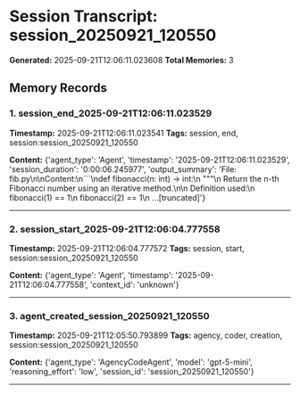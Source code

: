 # Session Transcript: session_20250921_120550

**Generated:** 2025-09-21T12:06:11.023608
**Total Memories:** 3

## Memory Records

### 1. session_end_2025-09-21T12:06:11.023529

**Timestamp:** 2025-09-21T12:06:11.023541
**Tags:** session, end, session:session_20250921_120550

**Content:** {'agent_type': 'Agent', 'timestamp': '2025-09-21T12:06:11.023529', 'session_duration': '0:00:06.245977', 'output_summary': 'File: fib.py\n\nContent:\n```\ndef fibonacci(n: int) -> int:\n    """\n    Return the n-th Fibonacci number using an iterative method.\n\n    Definition used:\n      fibonacci(1) == 1\n      fibonacci(2) == 1\n ...[truncated]'}

---

### 2. session_start_2025-09-21T12:06:04.777558

**Timestamp:** 2025-09-21T12:06:04.777572
**Tags:** session, start, session:session_20250921_120550

**Content:** {'agent_type': 'Agent', 'timestamp': '2025-09-21T12:06:04.777558', 'context_id': 'unknown'}

---

### 3. agent_created_session_20250921_120550

**Timestamp:** 2025-09-21T12:05:50.793899
**Tags:** agency, coder, creation, session:session_20250921_120550

**Content:** {'agent_type': 'AgencyCodeAgent', 'model': 'gpt-5-mini', 'reasoning_effort': 'low', 'session_id': 'session_20250921_120550'}

---

